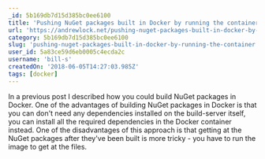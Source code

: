 ```yaml
---
_id: 5b169db7d15d385bc0ee6100
title: 'Pushing NuGet packages built in Docker by running the container'
url: 'https://andrewlock.net/pushing-nuget-packages-built-in-docker-by-running-the-container/'
category: 5b169db7d15d385bc0ee6100
slug: 'pushing-nuget-packages-built-in-docker-by-running-the-container'
user_id: 5a83ce59d6eb0005c4ecda2c
username: 'bill-s'
createdOn: '2018-06-05T14:27:03.985Z'
tags: [docker]
---
```


In a previous post I described how you could build NuGet packages in Docker. One of the advantages of building NuGet packages in Docker is that you can don't need any dependencies installed on the build-server itself, you can install all the required dependencies in the Docker container instead. One of the disadvantages of this approach is that getting at the NuGet packages after they've been built is more tricky - you have to run the image to get at the files.
